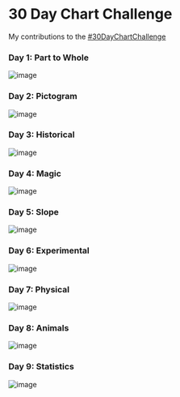 30 Day Chart Challenge
================

My contributions to the
[\#30DayChartChallenge](https://github.com/Z3tt/30DayChartChallenge_2021)

### Day 1: Part to Whole

![image](Day1_PartToWhole/Day1.jpeg)

### Day 2: Pictogram

![image](Day2_Pictogram/Day2.jpeg)

### Day 3: Historical

![image](Day3_Historical/Day3.jpeg)

### Day 4: Magic

![image](Day4_Magic/Day4.jpeg)

### Day 5: Slope

![image](Day5_Slope/Day5.jpeg)

### Day 6: Experimental

![image](Day6_Experimental/Day6.jpeg)

### Day 7: Physical

![image](Day7_Physical/Day7.jpeg)

### Day 8: Animals

![image](Day8_Animals/Day8.jpeg)

### Day 9: Statistics

![image](Day9_Statistics/Day9.jpeg)
